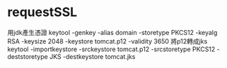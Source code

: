 # requestSSL

用jdk產生憑證
keytool -genkey -alias domain -storetype PKCS12 -keyalg RSA -keysize 2048 -keystore tomcat.p12 -validity 3650
將p12轉成jks
keytool -importkeystore -srckeystore tomcat.p12 -srcstoretype PKCS12 -deststoretype JKS -destkeystore tomcat.jks